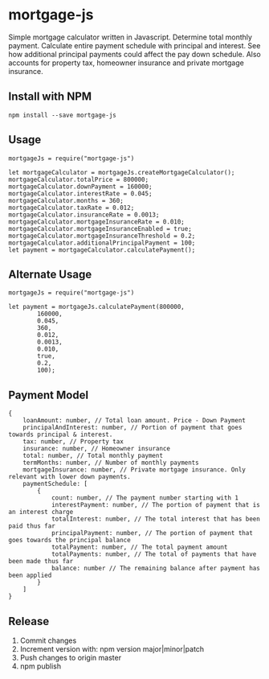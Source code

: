 # mortgage-js
Simple mortgage calculator written in Javascript. Determine total monthly payment. Calculate entire payment schedule with principal and interest. See how additional principal payments could affect the pay down schedule. Also accounts for property tax, homeowner insurance and private mortgage insurance.

## Install with NPM
    npm install --save mortgage-js

## Usage
    mortgageJs = require("mortgage-js")
    
    let mortgageCalculator = mortgageJs.createMortgageCalculator();
    mortgageCalculator.totalPrice = 800000;
    mortgageCalculator.downPayment = 160000;
    mortgageCalculator.interestRate = 0.045;
    mortgageCalculator.months = 360;
    mortgageCalculator.taxRate = 0.012;
    mortgageCalculator.insuranceRate = 0.0013;
    mortgageCalculator.mortgageInsuranceRate = 0.010;
    mortgageCalculator.mortgageInsuranceEnabled = true;
    mortgageCalculator.mortgageInsuranceThreshold = 0.2;
    mortgageCalculator.additionalPrincipalPayment = 100;
    let payment = mortgageCalculator.calculatePayment();

## Alternate Usage
    mortgageJs = require("mortgage-js")
    
    let payment = mortgageJs.calculatePayment(800000,
            160000,
            0.045,
            360,
            0.012,
            0.0013,
            0.010,
            true,
            0.2,
            100);

## Payment Model
    {
        loanAmount: number, // Total loan amount. Price - Down Payment
        principalAndInterest: number, // Portion of payment that goes towards principal & interest.
        tax: number, // Property tax
        insurance: number, // Homeowner insurance
        total: number, // Total monthly payment
        termMonths: number, // Number of monthly payments
        mortgageInsurance: number, // Private mortgage insurance. Only relevant with lower down payments.
        paymentSchedule: [
            {
                count: number, // The payment number starting with 1
                interestPayment: number, // The portion of payment that is an interest charge
                totalInterest: number, // The total interest that has been paid thus far
                principalPayment: number, // The portion of payment that goes towards the principal balance
                totalPayment: number, // The total payment amount
                totalPayments: number, // The total of payments that have been made thus far
                balance: number // The remaining balance after payment has been applied
            }
        ]
    }

## Release

1. Commit changes
2. Increment version with: npm version major|minor|patch
3. Push changes to origin master
4. npm publish